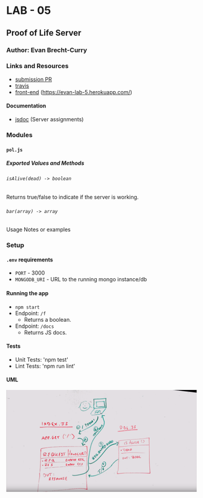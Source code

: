 # LAB - 05

## Proof of Life Server

### Author: Evan Brecht-Curry

### Links and Resources
* [submission PR](https://github.com/evan-401-advanced-javascript/lab-5-deployment/pulls)
* [travis](https://www.travis-ci.com/evan-401-advanced-javascript/lab-5-deployment)
* [front-end](http://xyz.com) (https://evan-lab-5.herokuapp.com/)

#### Documentation
* [jsdoc](https://evan-lab-5.herokuapp.com/docs/) (Server assignments)

### Modules
#### `pol.js`
##### Exported Values and Methods

###### `isAlive(dead) -> boolean`
Returns true/false to indicate if the server is working.

###### `bar(array) -> array`
Usage Notes or examples

### Setup
#### `.env` requirements
* `PORT` - 3000
* `MONGODB_URI` - URL to the running mongo instance/db

#### Running the app
* `npm start`
* Endpoint: `/f`
  * Returns a boolean.
* Endpoint: `/docs`
  * Returns JS docs.
  
#### Tests
* Unit Tests: 'npm test'
* Lint Tests: 'npm run lint'

#### UML
![UML Diagram](whiteboard.png)